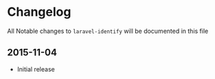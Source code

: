 # Changelog

All Notable changes to `laravel-identify` will be documented in this file

## 2015-11-04
- Initial release